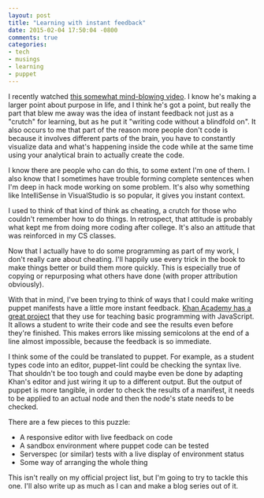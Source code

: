 ```yaml
---
layout: post
title: "Learning with instant feedback"
date: 2015-02-04 17:50:04 -0800
comments: true
categories:
- tech
- musings
- learning
- puppet
---
```


I recently watched [this somewhat mind-blowing video](http://vimeo.com/36579366). I know he's making a larger point about purpose in life, and I think he's got a point, but really the part that blew me away was the idea of instant feedback not just as a "crutch" for learning, but as he put it "writing code without a blindfold on". It also occurs to me that part of the reason more people don't code is because it involves different parts of the brain, you have to constantly visualize data and what's happening inside the code while at the same time using your analytical brain to actually create the code.

I know there are people who can do this, to some extent I'm one of them. I also know that I sometimes have trouble forming complete sentences when I'm deep in hack mode working on some problem. It's also why something like IntelliSense in VisualStudio is so popular, it gives you instant context.

I used to think of that kind of think as cheating, a crutch for those who couldn't remember how to do things. In retrospect, that attitude is probably what kept me from doing more coding after college. It's also an attitude that was reinforced in my CS classes.

Now that I actually have to do some programming as part of my work, I don't really care about cheating. I'll happily use every trick in the book to make things better or build them more quickly. This is especially true of copying or repurposing what others have done (with proper attribution obviously).

With that in mind, I've been trying to think of ways that I could make writing puppet manifests have a little more instant feedback. [Khan Academy has a great project](http://github.com/khan/live-editor) that they use for teaching basic programming with JavaScript. It allows a student to write their code and see the results even before they're finished. This makes errors like missing semicolons at the end of a line almost impossible, because the feedback is so immediate.

I think some of the could be translated to puppet. For example, as a student types code into an editor, puppet-lint could be checking the syntax live. That shouldn't be too tough and could maybe even be done by adapting Khan's editor and just wiring it up to a different output. But the output of puppet is more tangible, in order to check the results of a manifest, it needs to be applied to an actual node and then the node's state needs to be checked.

There are a few pieces to this puzzle:

* A responsive editor with live feedback on code
* A sandbox environment where puppet code can be tested
* Serverspec (or similar) tests with a live display of environment status
* Some way of arranging the whole thing

This isn't really on my official project list, but I'm going to try to tackle this one. I'll also write up as much as I can and make a blog series out of it.
